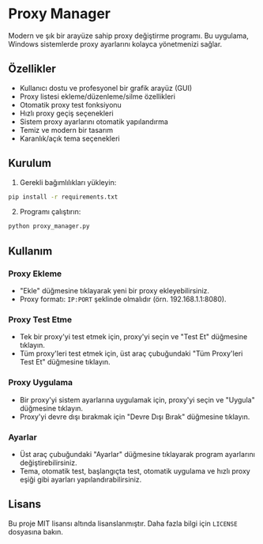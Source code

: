 # Proxy Manager

Modern ve şık bir arayüze sahip proxy değiştirme programı. Bu uygulama, Windows sistemlerde proxy ayarlarını kolayca yönetmenizi sağlar.

## Özellikler

- Kullanıcı dostu ve profesyonel bir grafik arayüz (GUI)
- Proxy listesi ekleme/düzenleme/silme özellikleri
- Otomatik proxy test fonksiyonu
- Hızlı proxy geçiş seçenekleri
- Sistem proxy ayarlarını otomatik yapılandırma
- Temiz ve modern bir tasarım
- Karanlık/açık tema seçenekleri

## Kurulum

1. Gerekli bağımlılıkları yükleyin:

```bash
pip install -r requirements.txt
```

2. Programı çalıştırın:

```bash
python proxy_manager.py
```

## Kullanım

### Proxy Ekleme

- "Ekle" düğmesine tıklayarak yeni bir proxy ekleyebilirsiniz.
- Proxy formatı: `IP:PORT` şeklinde olmalıdır (örn. 192.168.1.1:8080).

### Proxy Test Etme

- Tek bir proxy'yi test etmek için, proxy'yi seçin ve "Test Et" düğmesine tıklayın.
- Tüm proxy'leri test etmek için, üst araç çubuğundaki "Tüm Proxy'leri Test Et" düğmesine tıklayın.

### Proxy Uygulama

- Bir proxy'yi sistem ayarlarına uygulamak için, proxy'yi seçin ve "Uygula" düğmesine tıklayın.
- Proxy'yi devre dışı bırakmak için "Devre Dışı Bırak" düğmesine tıklayın.

### Ayarlar

- Üst araç çubuğundaki "Ayarlar" düğmesine tıklayarak program ayarlarını değiştirebilirsiniz.
- Tema, otomatik test, başlangıçta test, otomatik uygulama ve hızlı proxy eşiği gibi ayarları yapılandırabilirsiniz.

## Lisans

Bu proje MIT lisansı altında lisanslanmıştır. Daha fazla bilgi için `LICENSE` dosyasına bakın.